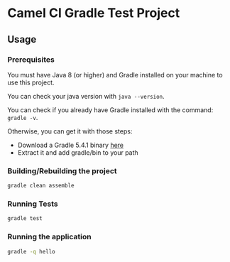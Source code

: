# Camel CI Gradle Test Project

## Usage

### Prerequisites

You must have Java 8 (or higher) and Gradle installed on your machine to use this project.

You can check your java version with `java --version`.

You can check if you already have Gradle installed with the command: `gradle -v`.

Otherwise, you can get it with those steps:

- Download a Gradle 5.4.1 binary [here](https://gradle.org/next-steps/?version=5.4.1&format=bin)
- Extract it and add gradle/bin to your path

### Building/Rebuilding the project

```bash
gradle clean assemble
```

### Running Tests

```bash
gradle test
```

### Running the application

```bash
gradle -q hello
```
